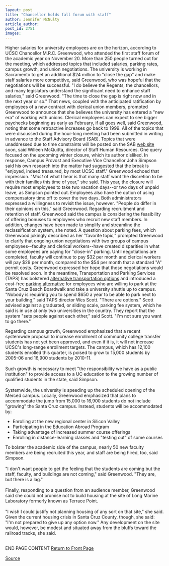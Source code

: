 ```yaml
---
layout: post
title: "Chancellor holds fall forum with staff"
author: Jennifer McNulty
article_author: 
post_id: 2751
images:
---
```


<p>
  Higher salaries for university employees are on the horizon, according to UCSC Chancellor M.R.C. Greenwood, who attended the first staff forum of the academic year on November 20. More than 250 people turned out for the meeting, which addressed topics that included salaries, parking rates, campus growth, and union negotiations. The university is working in Sacramento to get an additional $24 million to "close the gap" and make staff salaries more competitive, said Greenwood, who was hopeful that the negotiations will be successful. "I do believe the Regents, the chancellors, and many legislators understand the significant need to enhance staff salaries," said Greenwood. "The time to close the gap is right now and in the next year or so." That news, coupled with the anticipated ratification by employees of a new contract with clerical union members, prompted Greenwood to announce that she believes the university has entered a "new era" of working with unions. Clerical employees can expect to see bigger paychecks beginning as early as February, if all goes well, said Greenwood, noting that some retroactive increases go back to 1999. All of the topics that were discussed during the hour-long meeting had been submitted in writing in advance to the Staff Advisory Board (SAB). Topics that were unaddressed due to time constraints will be posted on the SAB <a href="http://www2.ucsc.edu/sab/tree">web site</a> soon, said Willeen McQuitta, director of Staff Human Resources. One query focused on the upcoming winter closure, which its author disliked. In response, Campus Provost and Executive Vice Chancellor John Simpson said his own research into the matter had suggested that the break is "enjoyed, indeed treasured, by most UCSC staff." Greenwood echoed that impression. "<i>Most</i> of what I hear is that many staff want the discretion to be with their families this time of year," she said. This year, the closure will require most employees to take two vacation days--or two days of unpaid leave, as Simpson pointed out. Employees also have the option of using compensatory time off to cover the two days<b>.</b> Both administrators expressed a willingness to revisit the issue, however. "People do differ in their opinions on this," said Greenwood. Regarding recruitment and retention of staff, Greenwood said the campus is considering the feasibility of offering bonuses to employees who recruit new staff members. In addition, changes have been made to simplify and streamline the reclassification system, she noted. A question about parking fees, which Greenwood jokingly described as her "favorite topic," prompted Greenwood to clarify that ongoing union negotiations with two groups of campus employees--faculty and clerical workers--have created disparities in what some employees are paying for "close-in" parking. Until negotiations are completed, faculty will continue to pay $32 per month and clerical workers will pay $29 per month, compared to the $54 per month that a standard "A" permit costs. Greenwood expressed her hope that those negotiations would be resolved soon. In the meantime, Transportation and Parking Services (TAPS) has bolstered <a href="http://www.ucsc.edu/currents/99-00/03-20/bike.html">alternative transportation options</a> and introduced a cost-free <a href="http://www.ucsc.edu/currents/00-01/09-25/taps.html">parking alternative</a> for employees who are willing to park at the Santa Cruz Beach Boardwalk and take a university shuttle up to campus. "Nobody is requiring you to spend $650 a year to be able to park next to your building," said TAPS director Wes Scott. "There are options." Scott advised against a graduated, or sliding scale, parking fee system, which he said is in use at only two universities in the country. They report that the system "sets people against each other," said Scott. "I'm not sure you want to go there."
</p>
<p>
  Regarding campus growth, Greenwood emphasized that a recent systemwide proposal to increase enrollment of community college transfer students has not yet been approved, and even if it is, it will not increase UCSC's long-range enrollment targets. The campus, which has 12,100 students enrolled this quarter, is poised to grow to 15,000 students by 2005-06 and 16,900 students by 2010-11.<br>
  <br>
  Such growth is necessary to meet "the responsibility we have as a public institution" to provide access to a UC education to the growing number of qualified students in the state, said Simpson.<br>
  <br>
  Systemwide, the university is speeding up the scheduled opening of the Merced campus. Locally, Greenwood emphasized that plans to accommodate the jump from 15,000 to 16,900 students do not include "growing" the Santa Cruz campus. Instead, students will be accommodated by:
</p>
<ul>
  <li>Enrolling at the new regional center in Silicon Valley
  </li>
  <li>Participating in the Education Abroad Program
  </li>
  <li>Taking advantage of increased summer course offerings
  </li>
  <li>Enrolling in distance-learning classes and "testing out" of some courses
  </li>
</ul>
<p>
  To bolster the academic side of the campus, nearly 50 new faculty members are being recruited this year, and staff are being hired, too, said Simpson.<br>
  <br>
  "I don't want people to get the feeling that the students are coming but the staff, faculty, and buildings are not coming," said Greenwood. "They are, but there is a lag."<br>
  <br>
  Finally, responding to a question from an audience member, Greenwood said she could not promise not to build housing at the site of Long Marine Laboratory formerly known as Terrace Point.<br>
  <br>
  "I wish I could justify not planning housing of any sort on that site," she said. Given the current housing crisis in Santa Cruz County, though, she said: "I'm not prepared to give up any option now." Any development on the site would, however, be modest and situated away from the bluffs toward the railroad tracks, she said.
</p>
<p>
  <br>
  END PAGE CONTENT <a href="../../index.html">Return to Front Page</a> <img align="bottom" alt=" " border="0" height="1" src="../../images/trans.gif" width="385">
</p>
<p><a href="http://www1.ucsc.edu/currents/00-01/11-20/forum.html" title="Permalink to forum">Source</a></p>
